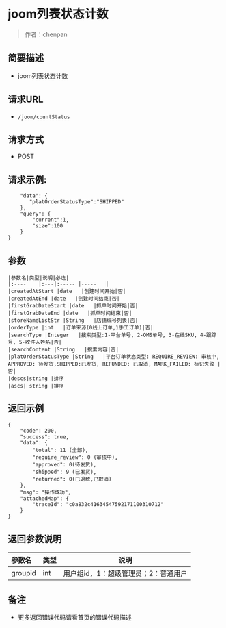 # joom列表状态计数

> 作者：chenpan

## 简要描述

- joom列表状态计数

## 请求URL
- ` /joom/countStatus `
  
## 请求方式
- POST 
## 请求示例:
```{
    "data": {
       "platOrderStatusType":"SHIPPED"
    },
    "query": {
        "current":1,
        "size":100
    }
}
```
## 参数
```
|参数名|类型|说明|必选|
|:----    |:---|:----- |-----   |
|createdAtStart |date   |创建时间开始|否|
|createdAtEnd |date   |创建时间结束|否|
|firstGrabDateStart |date   |抓单时间开始|否|
|firstGrabDateEnd |date   |抓单时间结束|否|
|storeNameListStr |String   |店铺编号列表|否|
|orderType |int   |订单来源(0线上订单,1手工订单)|否|
|searchType |Integer   |搜索类型:1-平台单号, 2-OMS单号, 3-在线SKU, 4-跟踪号, 5-收件人姓名|否|
|searchContent |String   |搜索内容|否|
|platOrderStatusType |String   |平台订单状态类型: REQUIRE_REVIEW: 审核中, APPROVED: 待发货,SHIPPED:已发货, REFUNDED: 已取消, MARK_FAILED: 标记失败 |否|
|descs|string |排序 
|ascs| string |排序
```
## 返回示例 

``` 
{
    "code": 200,
    "success": true,
    "data": {
        "total": 11 (全部),
        "require_review": 0 (审核中),
        "approved": 0(待发货),
        "shipped": 9 (已发货),
        "returned": 0(已退款,已取消)
    },
    "msg": "操作成功",
    "attachedMap": {
        "traceId": "c0a832c41634547592171100310712"
    }
}
```

## 返回参数说明 

|参数名|类型|说明|
|:-----  |:-----|-----                           |
|groupid |int   |用户组id，1：超级管理员；2：普通用户  |

## 备注 

- 更多返回错误代码请看首页的错误代码描述
